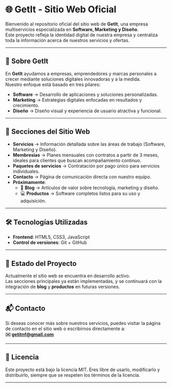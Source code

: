 # 🌐 GetIt - Sitio Web Oficial

Bienvenido al repositorio oficial del sitio web de **GetIt**, una empresa multiservicios especializada en **Software, Marketing y Diseño**.  
Este proyecto refleja la identidad digital de nuestra empresa y centraliza toda la información acerca de nuestros servicios y ofertas.

---

## 🚀 Sobre GetIt
En **GetIt** ayudamos a empresas, emprendedores y marcas personales a crecer mediante soluciones digitales innovadoras y a la medida.  
Nuestro enfoque está basado en tres pilares:

- **Software** → Desarrollo de aplicaciones y soluciones personalizadas.  
- **Marketing** → Estrategias digitales enfocadas en resultados y crecimiento.  
- **Diseño** → Diseño visual y experiencia de usuario atractiva y funcional.  

---

## 📑 Secciones del Sitio Web

- **Servicios** → Información detallada sobre las áreas de trabajo (Software, Marketing y Diseño).  
- **Membresías** → Planes mensuales con contratos a partir de 3 meses, ideales para clientes que buscan acompañamiento continuo.  
- **Paquetes de servicios** → Contratación por pago único para servicios individuales.  
- **Contacto** → Página de comunicación directa con nuestro equipo.  
- **Próximamente**:
  - 📝 **Blog** → Artículos de valor sobre tecnología, marketing y diseño.  
  - 💻 **Productos** → Software completos listos para su uso y adquisición.  

---

## 🛠️ Tecnologías Utilizadas
- **Frontend**: HTML5, CSS3, JavaScript    
- **Control de versiones**: Git + GitHub  

---

## 📌 Estado del Proyecto
Actualmente el sitio web se encuentra en desarrollo activo.  
Las secciones principales ya están implementadas, y se continuará con la integración de **blog** y **productos** en futuras versiones.

---

## 📬 Contacto
Si deseas conocer más sobre nuestros servicios, puedes visitar la página de contacto en el sitio web o escribirnos directamente a:  
**✉️ getitnf@gmail.com**  

---

## 📄 Licencia
Este proyecto está bajo la licencia MIT. Eres libre de usarlo, modificarlo y distribuirlo, siempre que se respeten los términos de la licencia.

---
